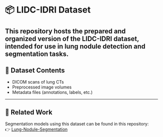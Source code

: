 # 📦 LIDC-IDRI Dataset

This repository hosts the prepared and organized version of the **LIDC-IDRI** dataset, intended for use in lung nodule detection and segmentation tasks.
---

## 📂 Dataset Contents

- DICOM scans of lung CTs
- Preprocessed image volumes
- Metadata files (annotations, labels, etc.)

---

## 🔗 Related Work

Segmentation models using this dataset can be found in this repository:  
👉 [Lung-Nodule-Segmentation](https://github.com/anujkr2631/Lung-Nodule-Segmentation)

